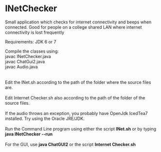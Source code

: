 INetChecker
===========

Small application which checks for internet connectivity and beeps when connected. Good for people on a college shared LAN where internet connectivity is lost frequently

Requirements:
JDK 6 or 7

Compile the classes using:<br>
javac INetChecker.java<br>
javac ChatGui2.java<br>
javac Audio.java<br>
<br>
<br>
Edit the INet.sh according to the path of the folder where the source files are.<br>
<br>
Edit Internet Checker.sh also according to the path of the folder of the source files.<br>
<br>
If the audio throws an exception, you probably have OpenJdk IcedTea7 installed. Try using the Oracle JRE/JDK.<br>
<br>
Run the Command Line program using either the script <b>INet.sh</b> or by typing <b>java INetChecker --run</b><br>
<br>
For the GUI, use <b>java ChatGUI2</b> or the script <b>Internet Checker.sh</b><br>
